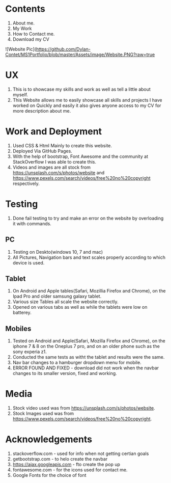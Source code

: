 # Contents
1. About me.
2. My Work
3. How to Contact me.
4. Download my CV

![Website Pic](https://github.com/Dylan-Contet/MS1Portfolio/blob/master/Assets/image/Website.PNG?raw=true 





# UX 
1. This is to showcase my skills and work as well as tell a little about myself.
2. This Website allows me to easily showcase all skills and projects I have worked on Quickly and easily it also gives anyone access to my CV for more description about me.

# Work and Deployment
1. Used CSS & Html Mainly to create this website.
2. Deployed Via GitHub Pages.
3. With the help of bootstrap, Font Awesome and the community at StackOverflow I was able to create this.
4. Videos and images are all stock from https://unsplash.com/s/photos/website  and https://www.pexels.com/search/videos/free%20no%20copyright respectively.

# Testing
1. Done fail testing to try and make an error on the website by overloading it with commands.
## PC
1. Testing on Deskto(windows 10, 7 and mac)
2. All Pictures, Navigation bars and text scales properly according to which device is used.
## Tablet
1. On Android and Apple tables(Safari, Mozillia Firefox and Chrome), on the Ipad Pro and older samsung galaxy tablet.
2. Various size Tables all scale the website correctly.
3. Opened on various tabs as well as while the tablets were low on batterey.
## Mobiles 
1. Tested on Android and Apple(Safari, Mozilla Firefox and Chrome), on the iphone 7 & 8 on the Oneplus 7 pro, and on an older phone such as the sony experia z1.
2. Conducted the same tests as witht the tablet and results were the same.
3. Nav bar changes to a hamburger dropdown menu for mobile.
4. ERROR FOUND AND FIXED - download did not work when the navbar changes to its smaller version, fixed and working.

# Media
1. Stock video used was from https://unsplash.com/s/photos/website.
2. Stock Images used was from https://www.pexels.com/search/videos/free%20no%20copyright.

# Acknowledgements
1. stackoverflow.com - used for info when not getting certian goals
2. getbootstrap.com - to helo create the navbar 
3. https://ajax.googleapis.com - fto create the pop up
4. fontawesome.com - for the icons used for contact me.
5. Google Fonts for the choice of font


 


